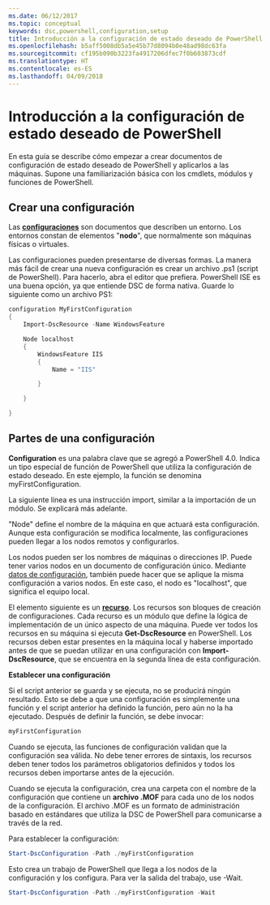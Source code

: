 ```yaml
---
ms.date: 06/12/2017
ms.topic: conceptual
keywords: dsc,powershell,configuration,setup
title: Introducción a la configuración de estado deseado de PowerShell
ms.openlocfilehash: b5aff5008db5a5e45b77d8094b0e48ad98dc63fa
ms.sourcegitcommit: cf195b090b3223fa4917206dfec7f0b603873cdf
ms.translationtype: HT
ms.contentlocale: es-ES
ms.lasthandoff: 04/09/2018
---
```

# <a name="getting-started-with-powershell-desired-state-configuration"></a>Introducción a la configuración de estado deseado de PowerShell #

En esta guía se describe cómo empezar a crear documentos de configuración de estado deseado de PowerShell y aplicarlos a las máquinas. Supone una familiarización básica con los cmdlets, módulos y funciones de PowerShell.


## <a name="create-a-configuration"></a>Crear una configuración ##

Las [**configuraciones**](https://msdn.microsoft.com/powershell/dsc/configurations) son documentos que describen un entorno. Los entornos constan de elementos "**nodo**", que normalmente son máquinas físicas o virtuales.

Las configuraciones pueden presentarse de diversas formas. La manera más fácil de crear una nueva configuración es crear un archivo .ps1 (script de PowerShell). Para hacerlo, abra el editor que prefiera. PowerShell ISE es una buena opción, ya que entiende DSC de forma nativa. Guarde lo siguiente como un archivo PS1:

```powershell
configuration MyFirstConfiguration
{
    Import-DscResource -Name WindowsFeature

    Node localhost
    {
        WindowsFeature IIS
        {
            Name = "IIS"

        }

    }

}
```
## <a name="parts-of-a-configuration"></a>Partes de una configuración ##
**Configuration** es una palabra clave que se agregó a PowerShell 4.0. Indica un tipo especial de función de PowerShell que utiliza la configuración de estado deseado. En este ejemplo, la función se denomina myFirstConfiguration.

La siguiente línea es una instrucción import, similar a la importación de un módulo. Se explicará más adelante.

"Node" define el nombre de la máquina en que actuará esta configuración. Aunque esta configuración se modifica localmente, las configuraciones pueden llegar a los nodos remotos y configurarlos.

Los nodos pueden ser los nombres de máquinas o direcciones IP. Puede tener varios nodos en un documento de configuración único. Mediante [datos de configuración](https://msdn.microsoft.com/powershell/dsc/configdata), también puede hacer que se aplique la misma configuración a varios nodos. En este caso, el nodo es "localhost", que significa el equipo local.

El elemento siguiente es un [**recurso**](https://msdn.microsoft.com/powershell/dsc/resources). Los recursos son bloques de creación de configuraciones. Cada recurso es un módulo que define la lógica de implementación de un único aspecto de una máquina. Puede ver todos los recursos en su máquina si ejecuta **Get-DscResource** en PowerShell. Los recursos deben estar presentes en la máquina local y haberse importado antes de que se puedan utilizar en una configuración con **Import-DscResource**, que se encuentra en la segunda línea de esta configuración.

**Establecer una configuración**

Si el script anterior se guarda y se ejecuta, no se producirá ningún resultado. Esto se debe a que una configuración es simplemente una función y el script anterior ha definido la función, pero aún no la ha ejecutado. Después de definir la función, se debe invocar:
```powershell
myFirstConfiguration
```

Cuando se ejecuta, las funciones de configuración validan que la configuración sea válida. No debe tener errores de sintaxis, los recursos deben tener todos los parámetros obligatorios definidos y todos los recursos deben importarse antes de la ejecución.

Cuando se ejecuta la configuración, crea una carpeta con el nombre de la configuración que contiene un **archivo .MOF** para cada uno de los nodos de la configuración. El archivo .MOF es un formato de administración basado en estándares que utiliza la DSC de PowerShell para comunicarse a través de la red.

Para establecer la configuración:
```powershell
Start-DscConfiguration -Path ./myFirstConfiguration
```
Esto crea un trabajo de PowerShell que llega a los nodos de la configuración y los configura. Para ver la salida del trabajo, use -Wait.
```powershell
Start-DscConfiguration -Path ./myFirstConfiguration -Wait
```
